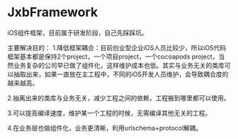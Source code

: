 # JxbFramework
iOS组件框架，目前属于研发阶段，自己先踩踩坑。

主要解决目的：
1.降低框架耦合：目前创业型企业iOS人员比较少，所以iOS代码框架基本都是保持2个project，一个项目project，一个cocoapods project，当然业务复杂的公司早已做了组件化，这样维护成本也低。其实与业务无关的类库可以抽取出来，如果一直放在主工程中，不同的iOS开发人员维护，会导致耦合度的越来越高。

2.抽离出来的类库与业务无关，减少工程之间的依赖，工程搬到哪里都可以使用。

3.可以提高编译速度，维护某一个工程的时候，无需编译其他无关的工程。

4.在业务层也做组件化，业务更清晰，利用urlschema+protocol解耦。

